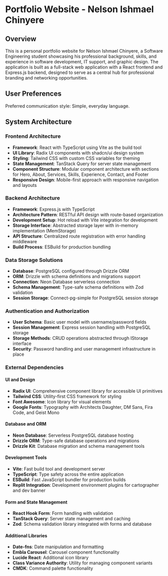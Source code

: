 # Portfolio Website - Nelson Ishmael Chinyere

## Overview

This is a personal portfolio website for Nelson Ishmael Chinyere, a Software Engineering student showcasing his professional background, skills, and experience in software development, IT support, and graphic design. The application is built as a full-stack web application with a React frontend and Express.js backend, designed to serve as a central hub for professional branding and networking opportunities.

## User Preferences

Preferred communication style: Simple, everyday language.

## System Architecture

### Frontend Architecture
- **Framework**: React with TypeScript using Vite as the build tool
- **UI Library**: Radix UI components with shadcn/ui design system
- **Styling**: Tailwind CSS with custom CSS variables for theming
- **State Management**: TanStack Query for server state management
- **Component Structure**: Modular component architecture with sections for Hero, About, Services, Skills, Experience, Contact, and Footer
- **Responsive Design**: Mobile-first approach with responsive navigation and layouts

### Backend Architecture
- **Framework**: Express.js with TypeScript
- **Architecture Pattern**: RESTful API design with route-based organization
- **Development Setup**: Hot reload with Vite integration for development
- **Storage Interface**: Abstracted storage layer with in-memory implementation (MemStorage)
- **API Structure**: Centralized route registration with error handling middleware
- **Build Process**: ESBuild for production bundling

### Data Storage Solutions
- **Database**: PostgreSQL configured through Drizzle ORM
- **ORM**: Drizzle with schema definitions and migrations support
- **Connection**: Neon Database serverless connection
- **Schema Management**: Type-safe schema definitions with Zod validation
- **Session Storage**: Connect-pg-simple for PostgreSQL session storage

### Authentication and Authorization
- **User Schema**: Basic user model with username/password fields
- **Session Management**: Express session handling with PostgreSQL storage
- **Storage Methods**: CRUD operations abstracted through IStorage interface
- **Security**: Password handling and user management infrastructure in place

### External Dependencies

#### UI and Design
- **Radix UI**: Comprehensive component library for accessible UI primitives
- **Tailwind CSS**: Utility-first CSS framework for styling
- **Font Awesome**: Icon library for visual elements
- **Google Fonts**: Typography with Architects Daughter, DM Sans, Fira Code, and Geist Mono

#### Database and ORM
- **Neon Database**: Serverless PostgreSQL database hosting
- **Drizzle ORM**: Type-safe database operations and migrations
- **Drizzle Kit**: Database migration and schema management tools

#### Development Tools
- **Vite**: Fast build tool and development server
- **TypeScript**: Type safety across the entire application
- **ESBuild**: Fast JavaScript bundler for production builds
- **Replit Integration**: Development environment plugins for cartographer and dev banner

#### Form and State Management
- **React Hook Form**: Form handling with validation
- **TanStack Query**: Server state management and caching
- **Zod**: Schema validation library integrated with forms and database

#### Additional Libraries
- **Date-fns**: Date manipulation and formatting
- **Embla Carousel**: Carousel component functionality
- **Lucide React**: Additional icon library
- **Class Variance Authority**: Utility for managing component variants
- **CMDK**: Command palette functionality